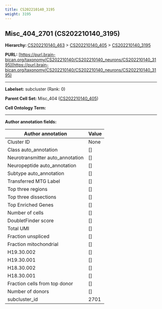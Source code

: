 ```yaml
---
title: CS202210140_3195
weight: 3195
---
```

## Misc_404_2701 (CS202210140_3195)
<b>Hierarchy: </b>
[CS202210140_463](../CS202210140_463) >
[CS202210140_405](../CS202210140_405) >
[CS202210140_3195](../CS202210140_3195)

**PURL:** [https://purl.brain-bican.org/taxonomy/CS202210140/CS202210140_neurons/CS202210140_3195](https://purl.brain-bican.org/taxonomy/CS202210140/CS202210140_neurons/CS202210140_3195)

---


**Labelset:** subcluster (Rank: 0)

**Parent Cell Set:** Misc_404 ([CS202210140_405](../CS202210140_405))



**Cell Ontology Term:** 

[MARKER GENES.]: #


---

[TRANSFERRED ANNOTATIONS.]: #


[AUTHOR ANNOTATION FIELDS.]: #


**Author annotation fields:**

| Author annotation | Value |
|-------------------|-------|
|Cluster ID|None|
|Class auto_annotation|[]|
|Neurotransmitter auto_annotation|[]|
|Neuropeptide auto_annotation|[]|
|Subtype auto_annotation|[]|
|Transferred MTG Label|[]|
|Top three regions|[]|
|Top three dissections|[]|
|Top Enriched Genes|[]|
|Number of cells|[]|
|DoubletFinder score|[]|
|Total UMI|[]|
|Fraction unspliced|[]|
|Fraction mitochondrial|[]|
|H19.30.002|[]|
|H19.30.001|[]|
|H18.30.002|[]|
|H18.30.001|[]|
|Fraction cells from top donor|[]|
|Number of donors|[]|
|subcluster_id|2701|
